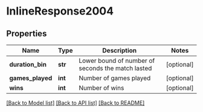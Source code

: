 # InlineResponse2004

## Properties
Name | Type | Description | Notes
------------ | ------------- | ------------- | -------------
**duration_bin** | **str** | Lower bound of number of seconds the match lasted | [optional] 
**games_played** | **int** | Number of games played | [optional] 
**wins** | **int** | Number of wins | [optional] 

[[Back to Model list]](../README.md#documentation-for-models) [[Back to API list]](../README.md#documentation-for-api-endpoints) [[Back to README]](../README.md)


